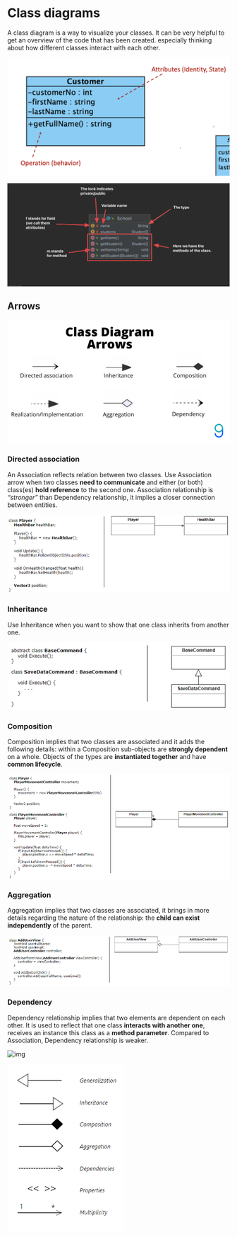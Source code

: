 # Class diagrams

A class diagram is a way to visualize your classes. It can be very helpful to get an overview of the code that has been created. especially thinking about how different classes interact with each other. 





![Class diagram explanation visual paradigm](../../assets/class-diagram-visual-paradigm.png)

![Class diagram explanation](../../assets/class-diagram-explanation.png)







## Arrows

![img](../../assets/class-diagram-arrows.png)

### Directed association

An Association reflects relation between two classes. Use Association arrow when two classes **need to communicate** and either (or both) class(es) **hold reference** to the second one. Association relationship is *“stronger”* than Dependency relationship, it implies a closer connection between entities.

![img](../../assets/directed-association.png)



### Inheritance

Use Inheritance when you want to show that one class inherits from another one.

![img](../../assets/arrows-inheritance.png)



### Composition

Composition implies that two classes are associated and it adds the following details: within a Composition sub-objects are **strongly dependent** on a whole. Objects of the types are **instantiated together** and have **common lifecycle**.

![img](../../assets/arrows-composition.png)



### Aggregation

Aggregation implies that two classes are associated, it brings in more details regarding the nature of the relationship: the **child can exist independently** of the parent.

![img](../../assets/arrows-aggregation.png)



### Dependency

Dependency relationship implies that two elements are dependent on each other. It is used to reflect that one class **interacts with another one**, receives an instance this class as a **method parameter**. Compared to Association, Dependency relationship is weaker.

![img](https://miro.medium.com/max/1162/1*lzJ5w5EqgdM07-5L4Mbq4A.png)





![One of the best demonstration of Generalization In Class Diagram Example](../../assets/class-diagram-arrow-1.png)